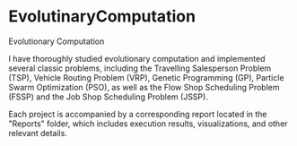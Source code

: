 # EvolutinaryComputation
Evolutionary Computation

I have thoroughly studied evolutionary computation and implemented several classic problems, 
including the Travelling Salesperson Problem (TSP), Vehicle Routing Problem (VRP), Genetic Programming (GP), Particle Swarm Optimization (PSO), 
as well as the Flow Shop Scheduling Problem (FSSP) and the Job Shop Scheduling Problem (JSSP). 

Each project is accompanied by a corresponding report located in the "Reports" folder, which includes execution results, visualizations, and other relevant details.
